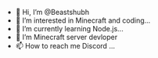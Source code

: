 - 👋 Hi, I’m @Beastshubh
- 👀 I’m interested in Minecraft and coding...
- 🌱 I’m currently learning Node.js...
- 💞️ I’m Minecraft server devloper 
- 📫 How to reach me Discord ...

<!---
Beastshubh/Beastshubh is a ✨ special ✨ repository because its `README.md` (this file) appears on your GitHub profile.
You can click the Preview link to take a look at your changes.
--->
